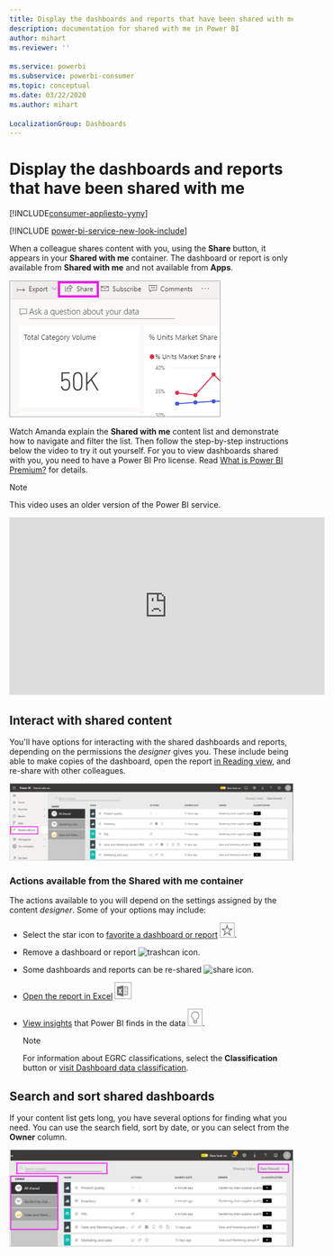 ```yaml
---
title: Display the dashboards and reports that have been shared with me
description: documentation for shared with me in Power BI
author: mihart
ms.reviewer: ''

ms.service: powerbi
ms.subservice: powerbi-consumer
ms.topic: conceptual
ms.date: 03/22/2020
ms.author: mihart

LocalizationGroup: Dashboards
---
```

# Display the dashboards and reports that have been shared with me

[!INCLUDE[consumer-appliesto-yyny](../includes/consumer-appliesto-yyny.md)]

[!INCLUDE [power-bi-service-new-look-include](../includes/power-bi-service-new-look-include.md)]

When a colleague shares content with you, using the **Share** button, it appears in your **Shared with me** container. The dashboard or report is only available from **Shared with me** and not available from **Apps**.

![Share icon](./media/end-user-shared-with-me/power-bi-share-dashboard.png)

Watch Amanda explain the **Shared with me** content list and demonstrate how to navigate and filter the list. Then follow the step-by-step instructions below the video to try it out yourself. For you to view dashboards shared with you, you need to have a Power BI Pro license. Read [What is Power BI Premium?](../service-premium-what-is.md) for details.
    

> [!NOTE]
> This video uses an older version of the Power BI service.
    

<iframe width="560" height="315" src="https://www.youtube.com/embed/G26dr2PsEpk" frameborder="0" allowfullscreen></iframe>

## Interact with shared content

You'll have options for interacting with the shared dashboards and  reports, depending on the permissions the *designer* gives you. These include being able to make copies of the dashboard, open the report [in Reading view](end-user-reading-view.md), and re-share with other colleagues.

![Shared with me container](./media/end-user-shared-with-me/power-bi-shared.png)

### Actions available from the **Shared with me** container
The actions available to you will depend on the settings assigned by the content *designer*. Some of your options may include:
* Select the star icon to [favorite a dashboard or report](end-user-favorite.md) ![star icon](./media/end-user-shared-with-me/power-bi-star-icon.png).
* Remove a dashboard or report  ![trashcan icon](./media/end-user-shared-with-me/power-bi-delete-icon.png).
* Some dashboards and reports can be re-shared  ![share icon](./media/end-user-shared-with-me/power-bi-share-icon-new.png).
* [Open the report in Excel](end-user-export.md) ![export to Excel icon](./media/end-user-shared-with-me/power-bi-excel.png) 
* [View insights](end-user-insights.md) that Power BI finds in the data ![insights icon](./media/end-user-shared-with-me/power-bi-insights.png).
  
  > [!NOTE]
  > For information about EGRC classifications, select the **Classification** button or [visit Dashboard data classification](../service-data-classification.md).
  > 


## Search and sort shared dashboards
If your content list gets long, you have several options for finding what you need. You can use the search field, sort by date, or you can select from the **Owner** column.    

![dashboard Owner and Search](./media/end-user-shared-with-me/power-bi-sort.png)